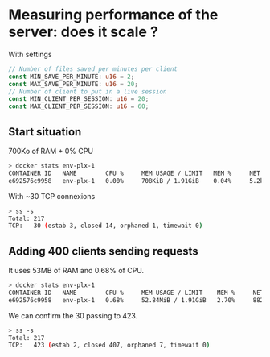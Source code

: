 # Measuring performance of the server: does it scale ?

With settings

```rust
// Number of files saved per minutes per client
const MIN_SAVE_PER_MINUTE: u16 = 2;
const MAX_SAVE_PER_MINUTE: u16 = 20;
// Number of client to put in a live session
const MIN_CLIENT_PER_SESSION: u16 = 20;
const MAX_CLIENT_PER_SESSION: u16 = 60;
```

## Start situation
700Ko of RAM + 0% CPU
```sh
> docker stats env-plx-1
CONTAINER ID   NAME        CPU %     MEM USAGE / LIMIT   MEM %     NET I/O          BLOCK I/O   PIDS 
e692576c9958   env-plx-1   0.00%     708KiB / 1.91GiB    0.04%     5.2kB / 1.56kB   0B / 0B     2 
```
With ~30 TCP connexions
```sh
> ss -s
Total: 217
TCP:   30 (estab 3, closed 14, orphaned 1, timewait 0)
```

## Adding 400 clients sending requests
It uses 53MB of RAM and 0.68% of CPU.
```sh
> docker stats env-plx-1
CONTAINER ID   NAME        CPU %     MEM USAGE / LIMIT    MEM %     NET I/O         BLOCK I/O   PIDS 
e692576c9958   env-plx-1   0.68%     52.84MiB / 1.91GiB   2.70%     882kB / 247kB   0B / 0B     2 
```
We can confirm the 30 passing to 423.
```sh
> ss -s
Total: 217
TCP:   423 (estab 2, closed 407, orphaned 7, timewait 0)
```
